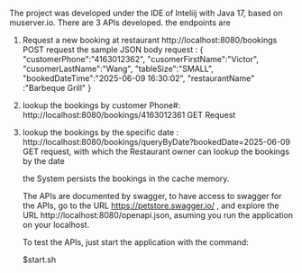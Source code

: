 The project was developed under the IDE of Inteliij with Java 17, based on muserver.io. 
There are 3 APIs developed. the endpoints are
1. Request a new booking at restaurant
    http://localhost:8080/bookings  POST request
the sample JSON body request :
{
    "customerPhone":"4163012362",
    "cusomerFirstName":"Victor",
    "cusomerLastName":"Wang",
    "tableSize":"SMALL",
    "bookedDateTime":"2025-06-09 16:30:02",
    "restaurantName" :"Barbeque Grill"
}

2. lookup the bookings by customer Phone#:
    http://localhost:8080/bookings/4163012361   GET Request


3. lookup the bookings by the specific date :
   http://localhost:8080/bookings/queryByDate?bookedDate=2025-06-09 GET request,
   with which the Restaurant owner can lookup the bookings by the date


   the System persists the bookings in the cache memory.

   The APIs are documented by swagger, to have access to swagger for the APIs,
   go to the URL https://petstore.swagger.io/ ,
   and explore the URL http://localhost:8080/openapi.json, asuming you run the application on your localhost.

   To test the APIs, just start the application with the command:

   $start.sh
   
   

